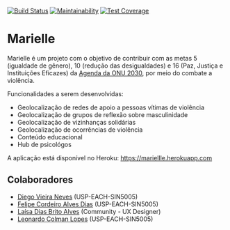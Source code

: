 [![Build Status](https://travis-ci.org/fcas/marielle.svg?branch=master)](https://travis-ci.org/fcas/marielle)
[![Maintainability](https://api.codeclimate.com/v1/badges/34eb75f7b9dcb213765d/maintainability)](https://codeclimate.com/github/fcas/marielle/maintainability)
[![Test Coverage](https://api.codeclimate.com/v1/badges/34eb75f7b9dcb213765d/test_coverage)](https://codeclimate.com/github/fcas/marielle/test_coverage)

# Marielle

Marielle é um projeto com o objetivo de contribuir com as metas 5 (igualdade de gênero), 10 (redução das desigualdades) e 16 (Paz, Justiça e Instituições Eficazes) da [Agenda da ONU 2030](https://nacoesunidas.org/pos2015/agenda2030/), por meio do combate a violência.

Funcionalidades a serem desenvolvidas:
- Geolocalização de redes de apoio a pessoas vítimas de violência
- Geolocalização de grupos de reflexão sobre masculinidade
- Geolocalização de vizinhanças solidárias
- Geolocalização de ocorrências de violência
- Conteúdo educacional
- Hub de psicológos

A aplicação está disponível no Heroku: 
https://mariellle.herokuapp.com

## Colaboradores

- [Diego Vieira Neves](https://github.com/xdiegoneves) (USP-EACH-SIN5005)
- [Felipe Cordeiro Alves Dias](https://github.com/fcas) (USP-EACH-SIN5005)
- [Laísa Dias Brito Alves](https://github.com/laisacavazotto) (Community - UX Designer)
- [Leonardo Colman Lopes]() (USP-EACH-SIN5005)
